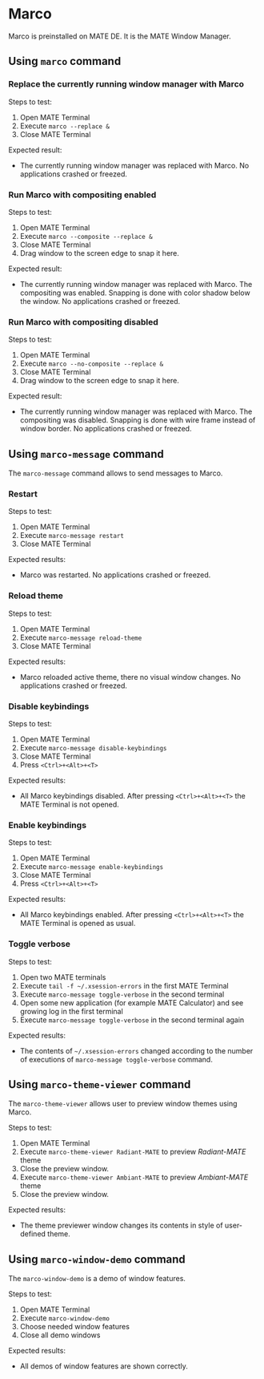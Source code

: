 # Marco

Marco is preinstalled on MATE DE. It is the MATE Window Manager.

## Using `marco` command

### Replace the currently running window manager with Marco

Steps to test:

1. Open MATE Terminal
1. Execute `marco --replace &`
1. Close MATE Terminal

Expected result:

* The currently running window manager was replaced with Marco. No applications crashed or freezed.

### Run Marco with compositing enabled

Steps to test:

1. Open MATE Terminal
1. Execute `marco --composite --replace &`
1. Close MATE Terminal
1. Drag window to the screen edge to snap it here.

Expected result:

* The currently running window manager was replaced with Marco. The compositing was enabled. Snapping is done with color shadow below the window. No applications crashed or freezed.

### Run Marco with compositing disabled

Steps to test:

1. Open MATE Terminal
1. Execute `marco --no-composite --replace &`
1. Close MATE Terminal
1. Drag window to the screen edge to snap it here.

Expected result:

* The currently running window manager was replaced with Marco. The compositing was disabled. Snapping is done with wire frame instead of window border. No applications crashed or freezed.

## Using `marco-message` command

The `marco-message` command allows to send messages to Marco.

### Restart

Steps to test:

1. Open MATE Terminal
1. Execute `marco-message restart`
1. Close MATE Terminal

Expected results:

* Marco was restarted. No applications crashed or freezed.

### Reload theme

Steps to test:

1. Open MATE Terminal
1. Execute `marco-message reload-theme`
1. Close MATE Terminal

Expected results:

* Marco reloaded active theme, there no visual window changes. No applications crashed or freezed.

### Disable keybindings

Steps to test:

1. Open MATE Terminal
1. Execute `marco-message disable-keybindings`
1. Close MATE Terminal
1. Press `<Ctrl>+<Alt>+<T>`

Expected results:

* All Marco keybindings disabled. After pressing `<Ctrl>+<Alt>+<T>` the MATE Terminal is not opened.

### Enable keybindings

Steps to test:

1. Open MATE Terminal
1. Execute `marco-message enable-keybindings`
1. Close MATE Terminal
1. Press `<Ctrl>+<Alt>+<T>`

Expected results:

* All Marco keybindings enabled. After pressing `<Ctrl>+<Alt>+<T>` the MATE Terminal is opened as usual.

### Toggle verbose

Steps to test:

1. Open two MATE terminals
1. Execute `tail -f ~/.xsession-errors` in the first MATE Terminal
1. Execute `marco-message toggle-verbose` in the second terminal
1. Open some new application (for example MATE Calculator) and see growing log in the first terminal
1. Execute `marco-message toggle-verbose` in the second terminal again

Expected results:

* The contents of `~/.xsession-errors` changed according to the number of executions of `marco-message toggle-verbose` command.

## Using `marco-theme-viewer` command

The `marco-theme-viewer` allows user to preview window themes using Marco.

Steps to test:

1. Open MATE Terminal
1. Execute `marco-theme-viewer Radiant-MATE` to preview *Radiant-MATE* theme
1. Close the preview window.
1. Execute `marco-theme-viewer Ambiant-MATE` to preview *Ambiant-MATE* theme
1. Close the preview window.

Expected results:

* The theme previewer window changes its contents in style of user-defined theme.

## Using `marco-window-demo` command

The `marco-window-demo` is a demo of window features.

Steps to test:

1. Open MATE Terminal
1. Execute `marco-window-demo`
1. Choose needed window features
1. Close all demo windows

Expected results:

* All demos of window features are shown correctly.
